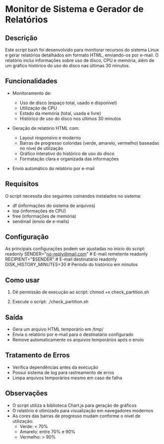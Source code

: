 # Monitor de Sistema e Gerador de Relatórios

## Descrição
Este script bash foi desenvolvido para monitorar recursos do sistema Linux e gerar relatórios detalhados em formato HTML, enviando-os por e-mail. O relatório inclui informações sobre uso de disco, CPU e memória, além de um gráfico histórico do uso do disco nas últimas 30 minutos.

## Funcionalidades
- Monitoramento de:
  - Uso de disco (espaço total, usado e disponível)
  - Utilização de CPU
  - Estado da memória (total, usada e livre)
  - Histórico de uso do disco nos últimos 30 minutos

- Geração de relatório HTML com:
  - Layout responsivo e moderno
  - Barras de progresso coloridas (verde, amarelo, vermelho) baseadas no nível de utilização
  - Gráfico interativo do histórico de uso do disco
  - Formatação clara e organizada das informações

- Envio automático do relatório por e-mail

## Requisitos
O script necessita dos seguintes comandos instalados no sistema:
- df (informações do sistema de arquivos)
- top (informações de CPU)
- free (informações de memória)
- sendmail (envio de e-mails)

## Configuração
As principais configurações podem ser ajustadas no início do script:
readonly SENDER="no-reply@mail.com"        # E-mail remetente
readonly RECIPIENT="$SENDER"               # E-mail destinatário
readonly DISK_HISTORY_MINUTES=30           # Período do histórico em minutos

## Como usar
1. Dê permissão de execução ao script:
chmod +x check_partition.sh

2. Execute o script:
./check_partition.sh

## Saída
- Gera um arquivo HTML temporário em /tmp/
- Envia o relatório por e-mail para o destinatário configurado
- Remove automaticamente os arquivos temporários após o envio

## Tratamento de Erros
- Verifica dependências antes da execução
- Possui sistema de log para rastreamento de erros
- Limpa arquivos temporários mesmo em caso de falha

## Observações
- O script utiliza a biblioteca Chart.js para geração de gráficos
- O relatório é otimizado para visualização em navegadores modernos
- As cores das barras de progresso mudam conforme o nível de utilização:
  - Verde: < 70%
  - Amarelo: entre 70% e 90%
  - Vermelho: > 90%
